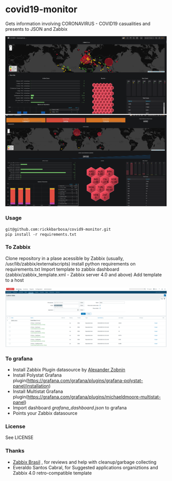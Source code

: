 # covid19-monitor
Gets information involving CORONAVIRUS - COVID19 casualities and presents to JSON and Zabbix

![Grafana](grafana_worldmap.png)
![Grafana](grafana_dashboard.png)


### Usage

```
git@github.com:rickkbarbosa/covid9-monitor.git
pip install -r requirements.txt
```

### To Zabbix

Clone repository in a plase acessible by Zabbix (usually, /usr/lib/zabbix/externalscripts)
install python requirements on requirements.txt
Import template to zabbix dashboard (zabbix/zabbix_template.xml - Zabbix server 4.0 and above)
Add template to a host

![Using on Zabbix](zabbix_template.png)

### To grafana

* Install Zabbix Plugin datasource by [Alexander Zobnin](https://grafana.com/grafana/plugins/alexanderzobnin-zabbix-app)
* Install Polystat Grafana plugin(https://grafana.com/grafana/plugins/grafana-polystat-panel/installation)
* Install Multistat Grafana plugin(https://grafana.com/grafana/plugins/michaeldmoore-multistat-panel)
* Import dashboard _grafana_dashboard.json_ to grafana 
* Points your Zabbix datasource

### License

See LICENSE


### Thanks 

* [Zabbix Brasil](https://t.me/ZabbixBrasil) , for reviews and help with cleanup/garbage collecting
* Everaldo Santos Cabral, for Suggested applications organiztions and Zabbix 4.0 retro-compatible template